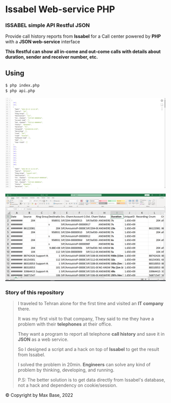 # Issabel Web-service PHP

### ISSABEL simple API Restful JSON

Provide call history reports from **Issabel** for a Call center powered by **PHP** with a **JSON web-service** interface

**This Restful can show all in-come and out-come calls with details about duration, sender and receiver number, etc.**

## Using

```sh
$ php index.php
$ php api.php
```

![Issabel Web-service PHP](demo-json.png)

![Issabel Web-service PHP](demo-data.png)

### Story of this repository

> I traveled to Tehran alone for the first time and visited an **IT company** there.
>
> It was my first visit to that company, They said to me they have a problem with their **telephones** at their office.
>
> They want a program to report all telephone **call history** and save it in **JSON** as a web service.
>
> So I designed a script and a hack on top of **Issabel** to get the result from Issabel.
>
> I solved the problem in 20min. **Engineers** can solve any kind of problem by thinking, developing, and running.
>
> P.S: The better solution is to get data directly from Issabel's database, not a hack and dependency on cookie/session.

© Copyright by Max Base, 2022
